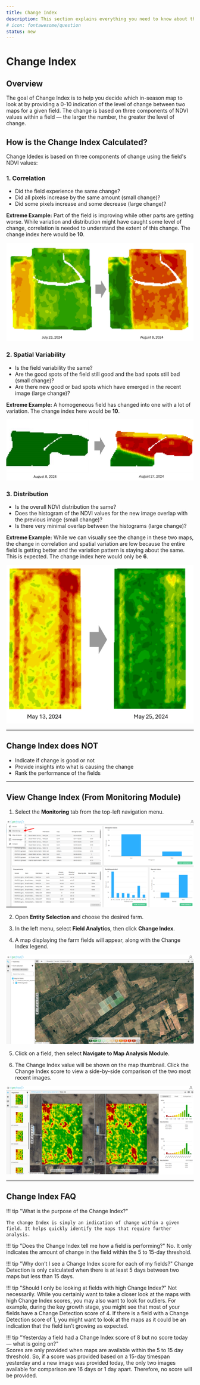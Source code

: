 ```yaml
---
title: Change Index
description: This section explains everything you need to know about the Change Index analytic.
# icon: fontawesome/question
status: new
---
```


# Change Index

## Overview

The goal of Change Index is to help you decide which in-season map to look at by providing a 0-10 indication of the level of change between two maps for a given field. The change is based on three components of NDVI values within a field — the larger the number, the greater the level of change.

## How is the Change Index Calculated?

Change Idedex is based on three components of change using the field's NDVI values:

### 1. Correlation

- Did the field experience the same change?
- Did all pixels increase by the same amount (small change)?
- Did some pixels increase and some decrease (large change)?

**Extreme Example:** Part of the field is improving while other parts are getting worse. While variation and distribution might have caught some level of change, correlation is needed to understand the extent of this change. The change index here would be **10**.

![Change Index 1](../../assets/agro/analytics/change_index/change_index1.png)

### 2. Spatial Variability

- Is the field variability the same?
- Are the good spots of the field still good and the bad spots still bad (small change)?
- Are there new good or bad spots which have emerged in the recent image (large change)?

**Extreme Example:** A homogeneous field has changed into one with a lot of variation. The change index here would be **10**.

![Change Index 2](../../assets/agro/analytics/change_index/change_index2.png)

### 3. Distribution

- Is the overall NDVI distribution the same?
- Does the histogram of the NDVI values for the new image overlap with the previous image (small change)?
- Is there very minimal overlap between the histograms (large change)?

**Extreme Example:** While we can visually see the change in these two maps, the change in correlation and spatial variation are low because the entire field is getting better and the variation pattern is staying about the same. This is expected. The change index here would only be **6**.

![Change Index 3](../../assets/agro/analytics/change_index/change_index3.png)

---

## Change Index does NOT

- Indicate if change is good or not
- Provide insights into what is causing the change
- Rank the performance of the fields

---


## View Change Index (From Monitoring Module)


1. Select the **Monitoring** tab from the top-left navigation menu.

![Change Index 3](../../assets/agro/analytics/change_index/change_index6.png)

2. Open **Entity Selection** and choose the desired farm.

3. In the left menu, select **Field Analytics**, then click **Change Index**.

4. A map displaying the farm fields will appear, along with the Change Index legend.

![Change Index 3](../../assets/agro/analytics/change_index/Change_Index_map.png)

5. Click on a field, then select **Navigate to Map Analysis Module**.

6. The Change Index value will be shown on the map thumbnail. Click the Change Index score to view a side-by-side comparison of the two most recent images.

![Change Index 3](../../assets/agro/analytics/change_index/change_index5.png)

---

## Change Index FAQ

!!! tip "What is the purpose of the Change Index?"

    The change Index is simply an indication of change within a given field. It helps quickly identify the maps that require further analysis.


!!! tip "Does the Change Index tell me how a field is performing?"
    No. It only indicates the amount of change in the field within the 5 to 15-day threshold.

!!! tip "Why don’t I see a Change Index score for each of my fields?"
    Change Detection is only calculated when there is at least 5 days between two maps but less than 15 days.

!!! tip "Should I only be looking at fields with high Change Index?"
    Not necessarily. While you certainly want to take a closer look at the maps with high Change Index scores, you may also want to look for outliers. For example, during the key growth stage, you might see that most of your fields have a Change Detection score of 4. If there is a field with a Change Detection score of 1, you might want to look at the maps as it could be an indication that the field isn’t growing as expected.

!!! tip "Yesterday a field had a Change Index score of 8 but no score today — what is going on?"  
    Scores are only provided when maps are available within the 5 to 15 day threshold. So, if a score was provided based on a 15-day timespan yesterday and a new image was provided today, the only two images available for comparison are 16 days or 1 day apart. Therefore, no score will be provided.

